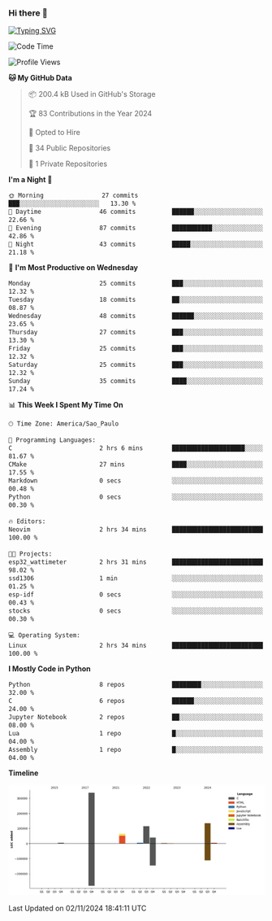 ### Hi there 👋

<a href="https://git.io/typing-svg"><img src="https://readme-typing-svg.herokuapp.com?font=Fira+Code&duration=2000&pause=100&center=true&vCenter=true&multiline=true&width=720&height=175&lines=Gui's+are+a+lie%2C+they+are+just+front-ends+to+the+shell.;Through+the+shell%2C+I+gain+sudo.;Through+sudo%2C+I+gain+power.;Through+power%2C+I+gain+root.;Through+root%2C+my+chains+are+broken.;uid%3D0+shall+free+me...." alt="Typing SVG" /></a>


<!--START_SECTION:waka-->
![Code Time](http://img.shields.io/badge/Code%20Time-1%2C016%20hrs%2054%20mins-blue)

![Profile Views](http://img.shields.io/badge/Profile%20Views-0-blue)

**🐱 My GitHub Data** 

> 📦 200.4 kB Used in GitHub's Storage 
 > 
> 🏆 83 Contributions in the Year 2024
 > 
> 💼 Opted to Hire
 > 
> 📜 34 Public Repositories 
 > 
> 🔑 1 Private Repositories 
 > 
**I'm a Night 🦉** 

```text
🌞 Morning                27 commits          ███░░░░░░░░░░░░░░░░░░░░░░   13.30 % 
🌆 Daytime                46 commits          ██████░░░░░░░░░░░░░░░░░░░   22.66 % 
🌃 Evening                87 commits          ███████████░░░░░░░░░░░░░░   42.86 % 
🌙 Night                  43 commits          █████░░░░░░░░░░░░░░░░░░░░   21.18 % 
```
📅 **I'm Most Productive on Wednesday** 

```text
Monday                   25 commits          ███░░░░░░░░░░░░░░░░░░░░░░   12.32 % 
Tuesday                  18 commits          ██░░░░░░░░░░░░░░░░░░░░░░░   08.87 % 
Wednesday                48 commits          ██████░░░░░░░░░░░░░░░░░░░   23.65 % 
Thursday                 27 commits          ███░░░░░░░░░░░░░░░░░░░░░░   13.30 % 
Friday                   25 commits          ███░░░░░░░░░░░░░░░░░░░░░░   12.32 % 
Saturday                 25 commits          ███░░░░░░░░░░░░░░░░░░░░░░   12.32 % 
Sunday                   35 commits          ████░░░░░░░░░░░░░░░░░░░░░   17.24 % 
```


📊 **This Week I Spent My Time On** 

```text
🕑︎ Time Zone: America/Sao_Paulo

💬 Programming Languages: 
C                        2 hrs 6 mins        ████████████████████░░░░░   81.67 % 
CMake                    27 mins             ████░░░░░░░░░░░░░░░░░░░░░   17.55 % 
Markdown                 0 secs              ░░░░░░░░░░░░░░░░░░░░░░░░░   00.48 % 
Python                   0 secs              ░░░░░░░░░░░░░░░░░░░░░░░░░   00.30 % 

🔥 Editors: 
Neovim                   2 hrs 34 mins       █████████████████████████   100.00 % 

🐱‍💻 Projects: 
esp32_wattimeter         2 hrs 31 mins       █████████████████████████   98.02 % 
ssd1306                  1 min               ░░░░░░░░░░░░░░░░░░░░░░░░░   01.25 % 
esp-idf                  0 secs              ░░░░░░░░░░░░░░░░░░░░░░░░░   00.43 % 
stocks                   0 secs              ░░░░░░░░░░░░░░░░░░░░░░░░░   00.30 % 

💻 Operating System: 
Linux                    2 hrs 34 mins       █████████████████████████   100.00 % 
```

**I Mostly Code in Python** 

```text
Python                   8 repos             ████████░░░░░░░░░░░░░░░░░   32.00 % 
C                        6 repos             ██████░░░░░░░░░░░░░░░░░░░   24.00 % 
Jupyter Notebook         2 repos             ██░░░░░░░░░░░░░░░░░░░░░░░   08.00 % 
Lua                      1 repo              █░░░░░░░░░░░░░░░░░░░░░░░░   04.00 % 
Assembly                 1 repo              █░░░░░░░░░░░░░░░░░░░░░░░░   04.00 % 
```



**Timeline**

![Lines of Code chart](https://raw.githubusercontent.com/Gedankenn/Gedankenn/main/assets/bar_graph.png)


 Last Updated on 02/11/2024 18:41:11 UTC
<!--END_SECTION:waka-->
